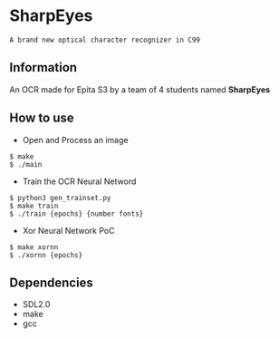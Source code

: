 # SharpEyes
```
A brand new optical character recognizer in C99
```

## Information

An OCR made for Epita S3 by a team of 4 students named __SharpEyes__

## How to use

* Open and Process an image

```
$ make
$ ./main
```

* Train the OCR Neural Netword

```
$ python3 gen_trainset.py
$ make train
$ ./train {epochs} {number fonts}
```

* Xor Neural Network PoC

```
$ make xornn
$ ./xornn {epochs}
```

## Dependencies

* SDL2.0
* make
* gcc